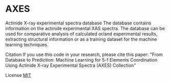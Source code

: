 # AXES
Actinide X-ray experimental spectra database
The database contains information on the actinide experimental XAS spectra. The database can be used for comparative analysis of calculated or/and experimental results, extracting structural information or as a training dataset for the machine learning techniques.  



Citation
If you use this code in your research, please cite this paper: "From Database to Prediction: Machine Learning for 5-f Elements Coordination Using Actinide X-ray Experimental Spectra (AXES) Collection"

License
[MIT](/AXES/License)
